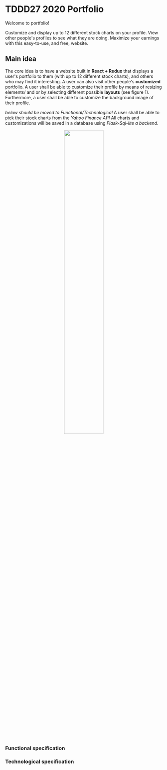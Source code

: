 # TDDD27 2020 Portfolio

Welcome to portfolio!

Customize and display up to 12 different stock charts on your profile. View other people's profiles to see what they are doing. Maximize your earnings with this easy-to-use, and free, website.

## Main idea
The core idea is to have a website built in **React + Redux** that displays
a user's portfolio to them (with up to 12 different stock charts), and others who may find it interesting. 
A user can also visit other people's **customized** portfolio.
A user shall be able to customize their profile by means of resizing elements/
and or by selecting different possible **layouts** (see figure 1). Furthermore, a user shall be able to customize
the background image of their profile.

*below should be moved to Functional/Technological*
A user shall be able to pick their stock charts from the *Yahoo Finance API*
All charts and customizations will be saved in a database using *Flask-Sql-lite a backend*.

<div align="center">
<img src="https://i.imgur.com/Y3TrLp9.png"  width="50%" height="50%">
</div>

### Functional specification

### Technological specification